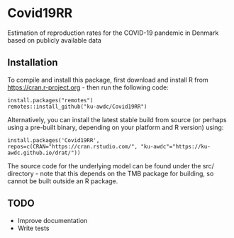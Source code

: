 # Covid19RR
Estimation of reproduction rates for the COVID-19 pandemic in Denmark based on publicly available data

## Installation

To compile and install this package, first download and install R from https://cran.r-project.org - then run the following code:

    install.packages("remotes")
    remotes::install_github("ku-awdc/Covid19RR")

Alternatively, you can install the latest stable build from source (or perhaps using a pre-built binary, depending on your platform and R version) using:

    install.packages('Covid19RR', repos=c(CRAN="https://cran.rstudio.com/", "ku-awdc"="https://ku-awdc.github.io/drat/"))

The source code for the underlying model can be found under the src/ directory - note that this depends on the TMB package for building, so cannot be built outside an R package.  

## TODO

- Improve documentation
- Write tests

